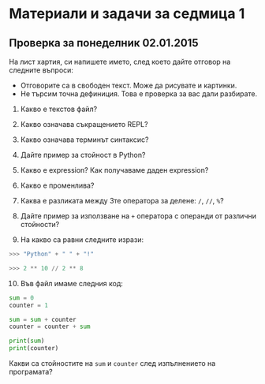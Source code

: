 # Материали и задачи за седмица 1

## Проверка за понеделник 02.01.2015

На лист хартия, си напишете името, след което дайте отговор на следните въпроси:

* Отговорите са в свободен текст. Може да рисувате и картинки.
* Не търсим точна дефиниция. Това е проверка за вас дали разбирате.


1. Какво е текстов файл?
2. Какво означава съкращението REPL?
3. Какво означава терминът синтаксис?
4. Дайте пример за стойност в Python?
5. Какво е expression? Как получаваме даден expression?
6. Какво е променлива?
7. Каква е разликата между 3те оператора за делене: `/`, `//`, `%`?
8. Дайте пример за използване на `+` оператора с операнди от различни стойности?

9. На какво сa равни следните изрази:

```python
>>> "Python" + " " + "!"
```

```python
>>> 2 ** 10 // 2 ** 8
```



10. Във файл имаме следния код:

```python
sum = 0
counter = 1

sum = sum + counter
counter = counter + sum

print(sum)
print(counter)
```

Какви са стойностите на `sum` и `counter` след изпълнението на програмата?

